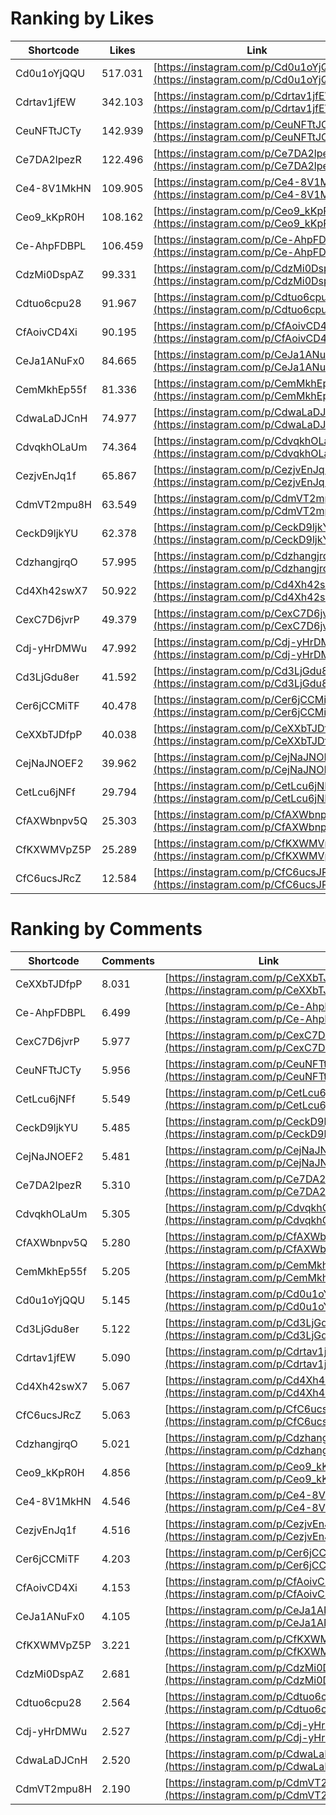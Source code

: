# Ranking by Likes

| Shortcode   | Likes   | Link |
| ----        | ----    | ---- |
| Cd0u1oYjQQU | 517.031 | [https://instagram.com/p/Cd0u1oYjQQU](https://instagram.com/p/Cd0u1oYjQQU0) |
| Cdrtav1jfEW | 342.103 | [https://instagram.com/p/Cdrtav1jfEW](https://instagram.com/p/Cdrtav1jfEW0) |
| CeuNFTtJCTy | 142.939 | [https://instagram.com/p/CeuNFTtJCTy](https://instagram.com/p/CeuNFTtJCTy0) |
| Ce7DA2lpezR | 122.496 | [https://instagram.com/p/Ce7DA2lpezR](https://instagram.com/p/Ce7DA2lpezR0) |
| Ce4-8V1MkHN | 109.905 | [https://instagram.com/p/Ce4-8V1MkHN](https://instagram.com/p/Ce4-8V1MkHN0) |
| Ceo9_kKpR0H | 108.162 | [https://instagram.com/p/Ceo9_kKpR0H](https://instagram.com/p/Ceo9_kKpR0H0) |
| Ce-AhpFDBPL | 106.459 | [https://instagram.com/p/Ce-AhpFDBPL](https://instagram.com/p/Ce-AhpFDBPL0) |
| CdzMi0DspAZ | 99.331  | [https://instagram.com/p/CdzMi0DspAZ](https://instagram.com/p/CdzMi0DspAZ0) |
| Cdtuo6cpu28 | 91.967  | [https://instagram.com/p/Cdtuo6cpu28](https://instagram.com/p/Cdtuo6cpu280) |
| CfAoivCD4Xi | 90.195  | [https://instagram.com/p/CfAoivCD4Xi](https://instagram.com/p/CfAoivCD4Xi0) |
| CeJa1ANuFx0 | 84.665  | [https://instagram.com/p/CeJa1ANuFx0](https://instagram.com/p/CeJa1ANuFx00) |
| CemMkhEp55f | 81.336  | [https://instagram.com/p/CemMkhEp55f](https://instagram.com/p/CemMkhEp55f0) |
| CdwaLaDJCnH | 74.977  | [https://instagram.com/p/CdwaLaDJCnH](https://instagram.com/p/CdwaLaDJCnH0) |
| CdvqkhOLaUm | 74.364  | [https://instagram.com/p/CdvqkhOLaUm](https://instagram.com/p/CdvqkhOLaUm0) |
| CezjvEnJq1f | 65.867  | [https://instagram.com/p/CezjvEnJq1f](https://instagram.com/p/CezjvEnJq1f0) |
| CdmVT2mpu8H | 63.549  | [https://instagram.com/p/CdmVT2mpu8H](https://instagram.com/p/CdmVT2mpu8H0) |
| CeckD9ljkYU | 62.378  | [https://instagram.com/p/CeckD9ljkYU](https://instagram.com/p/CeckD9ljkYU0) |
| CdzhangjrqO | 57.995  | [https://instagram.com/p/CdzhangjrqO](https://instagram.com/p/CdzhangjrqO0) |
| Cd4Xh42swX7 | 50.922  | [https://instagram.com/p/Cd4Xh42swX7](https://instagram.com/p/Cd4Xh42swX70) |
| CexC7D6jvrP | 49.379  | [https://instagram.com/p/CexC7D6jvrP](https://instagram.com/p/CexC7D6jvrP0) |
| Cdj-yHrDMWu | 47.992  | [https://instagram.com/p/Cdj-yHrDMWu](https://instagram.com/p/Cdj-yHrDMWu0) |
| Cd3LjGdu8er | 41.592  | [https://instagram.com/p/Cd3LjGdu8er](https://instagram.com/p/Cd3LjGdu8er0) |
| Cer6jCCMiTF | 40.478  | [https://instagram.com/p/Cer6jCCMiTF](https://instagram.com/p/Cer6jCCMiTF0) |
| CeXXbTJDfpP | 40.038  | [https://instagram.com/p/CeXXbTJDfpP](https://instagram.com/p/CeXXbTJDfpP0) |
| CejNaJNOEF2 | 39.962  | [https://instagram.com/p/CejNaJNOEF2](https://instagram.com/p/CejNaJNOEF20) |
| CetLcu6jNFf | 29.794  | [https://instagram.com/p/CetLcu6jNFf](https://instagram.com/p/CetLcu6jNFf0) |
| CfAXWbnpv5Q | 25.303  | [https://instagram.com/p/CfAXWbnpv5Q](https://instagram.com/p/CfAXWbnpv5Q0) |
| CfKXWMVpZ5P | 25.289  | [https://instagram.com/p/CfKXWMVpZ5P](https://instagram.com/p/CfKXWMVpZ5P0) |
| CfC6ucsJRcZ | 12.584  | [https://instagram.com/p/CfC6ucsJRcZ](https://instagram.com/p/CfC6ucsJRcZ0) |


# Ranking by Comments

| Shortcode   | Comments | Link |
| ----        | ----     | ---- |
| CeXXbTJDfpP | 8.031    | [https://instagram.com/p/CeXXbTJDfpP](https://instagram.com/p/CeXXbTJDfpP0) |
| Ce-AhpFDBPL | 6.499    | [https://instagram.com/p/Ce-AhpFDBPL](https://instagram.com/p/Ce-AhpFDBPL0) |
| CexC7D6jvrP | 5.977    | [https://instagram.com/p/CexC7D6jvrP](https://instagram.com/p/CexC7D6jvrP0) |
| CeuNFTtJCTy | 5.956    | [https://instagram.com/p/CeuNFTtJCTy](https://instagram.com/p/CeuNFTtJCTy0) |
| CetLcu6jNFf | 5.549    | [https://instagram.com/p/CetLcu6jNFf](https://instagram.com/p/CetLcu6jNFf0) |
| CeckD9ljkYU | 5.485    | [https://instagram.com/p/CeckD9ljkYU](https://instagram.com/p/CeckD9ljkYU0) |
| CejNaJNOEF2 | 5.481    | [https://instagram.com/p/CejNaJNOEF2](https://instagram.com/p/CejNaJNOEF20) |
| Ce7DA2lpezR | 5.310    | [https://instagram.com/p/Ce7DA2lpezR](https://instagram.com/p/Ce7DA2lpezR0) |
| CdvqkhOLaUm | 5.305    | [https://instagram.com/p/CdvqkhOLaUm](https://instagram.com/p/CdvqkhOLaUm0) |
| CfAXWbnpv5Q | 5.280    | [https://instagram.com/p/CfAXWbnpv5Q](https://instagram.com/p/CfAXWbnpv5Q0) |
| CemMkhEp55f | 5.205    | [https://instagram.com/p/CemMkhEp55f](https://instagram.com/p/CemMkhEp55f0) |
| Cd0u1oYjQQU | 5.145    | [https://instagram.com/p/Cd0u1oYjQQU](https://instagram.com/p/Cd0u1oYjQQU0) |
| Cd3LjGdu8er | 5.122    | [https://instagram.com/p/Cd3LjGdu8er](https://instagram.com/p/Cd3LjGdu8er0) |
| Cdrtav1jfEW | 5.090    | [https://instagram.com/p/Cdrtav1jfEW](https://instagram.com/p/Cdrtav1jfEW0) |
| Cd4Xh42swX7 | 5.067    | [https://instagram.com/p/Cd4Xh42swX7](https://instagram.com/p/Cd4Xh42swX70) |
| CfC6ucsJRcZ | 5.063    | [https://instagram.com/p/CfC6ucsJRcZ](https://instagram.com/p/CfC6ucsJRcZ0) |
| CdzhangjrqO | 5.021    | [https://instagram.com/p/CdzhangjrqO](https://instagram.com/p/CdzhangjrqO0) |
| Ceo9_kKpR0H | 4.856    | [https://instagram.com/p/Ceo9_kKpR0H](https://instagram.com/p/Ceo9_kKpR0H0) |
| Ce4-8V1MkHN | 4.546    | [https://instagram.com/p/Ce4-8V1MkHN](https://instagram.com/p/Ce4-8V1MkHN0) |
| CezjvEnJq1f | 4.516    | [https://instagram.com/p/CezjvEnJq1f](https://instagram.com/p/CezjvEnJq1f0) |
| Cer6jCCMiTF | 4.203    | [https://instagram.com/p/Cer6jCCMiTF](https://instagram.com/p/Cer6jCCMiTF0) |
| CfAoivCD4Xi | 4.153    | [https://instagram.com/p/CfAoivCD4Xi](https://instagram.com/p/CfAoivCD4Xi0) |
| CeJa1ANuFx0 | 4.105    | [https://instagram.com/p/CeJa1ANuFx0](https://instagram.com/p/CeJa1ANuFx00) |
| CfKXWMVpZ5P | 3.221    | [https://instagram.com/p/CfKXWMVpZ5P](https://instagram.com/p/CfKXWMVpZ5P0) |
| CdzMi0DspAZ | 2.681    | [https://instagram.com/p/CdzMi0DspAZ](https://instagram.com/p/CdzMi0DspAZ0) |
| Cdtuo6cpu28 | 2.564    | [https://instagram.com/p/Cdtuo6cpu28](https://instagram.com/p/Cdtuo6cpu280) |
| Cdj-yHrDMWu | 2.527    | [https://instagram.com/p/Cdj-yHrDMWu](https://instagram.com/p/Cdj-yHrDMWu0) |
| CdwaLaDJCnH | 2.520    | [https://instagram.com/p/CdwaLaDJCnH](https://instagram.com/p/CdwaLaDJCnH0) |
| CdmVT2mpu8H | 2.190    | [https://instagram.com/p/CdmVT2mpu8H](https://instagram.com/p/CdmVT2mpu8H0) |
